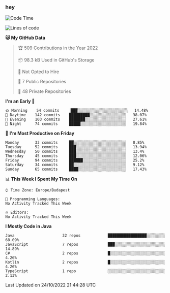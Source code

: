 ### hey

<!--START_SECTION:waka-->
![Code Time](http://img.shields.io/badge/Code%20Time-801%20hrs%2035%20mins-blue)

![Lines of code](https://img.shields.io/badge/From%20Hello%20World%20I%27ve%20Written-479%20Thousand%20lines%20of%20code-blue)

**🐱 My GitHub Data** 

> 🏆 509 Contributions in the Year 2022
 > 
> 📦 98.3 kB Used in GitHub's Storage 
 > 
> 🚫 Not Opted to Hire
 > 
> 📜 7 Public Repositories 
 > 
> 🔑 48 Private Repositories  
 > 
**I'm an Early 🐤** 

```text
🌞 Morning    54 commits     ███░░░░░░░░░░░░░░░░░░░░░░   14.48% 
🌆 Daytime    142 commits    █████████░░░░░░░░░░░░░░░░   38.07% 
🌃 Evening    103 commits    ███████░░░░░░░░░░░░░░░░░░   27.61% 
🌙 Night      74 commits     █████░░░░░░░░░░░░░░░░░░░░   19.84%

```
📅 **I'm Most Productive on Friday** 

```text
Monday       33 commits     ██░░░░░░░░░░░░░░░░░░░░░░░   8.85% 
Tuesday      52 commits     ███░░░░░░░░░░░░░░░░░░░░░░   13.94% 
Wednesday    50 commits     ███░░░░░░░░░░░░░░░░░░░░░░   13.4% 
Thursday     45 commits     ███░░░░░░░░░░░░░░░░░░░░░░   12.06% 
Friday       94 commits     ██████░░░░░░░░░░░░░░░░░░░   25.2% 
Saturday     34 commits     ██░░░░░░░░░░░░░░░░░░░░░░░   9.12% 
Sunday       65 commits     ████░░░░░░░░░░░░░░░░░░░░░   17.43%

```


📊 **This Week I Spent My Time On** 

```text
⌚︎ Time Zone: Europe/Budapest

💬 Programming Languages: 
No Activity Tracked This Week

🔥 Editors: 
No Activity Tracked This Week

```

**I Mostly Code in Java** 

```text
Java                     32 repos            █████████████████░░░░░░░░   68.09% 
JavaScript               7 repos             ███░░░░░░░░░░░░░░░░░░░░░░   14.89% 
C#                       2 repos             █░░░░░░░░░░░░░░░░░░░░░░░░   4.26% 
Kotlin                   2 repos             █░░░░░░░░░░░░░░░░░░░░░░░░   4.26% 
TypeScript               1 repo              ░░░░░░░░░░░░░░░░░░░░░░░░░   2.13%

```



 Last Updated on 24/10/2022 21:44:28 UTC
<!--END_SECTION:waka-->
